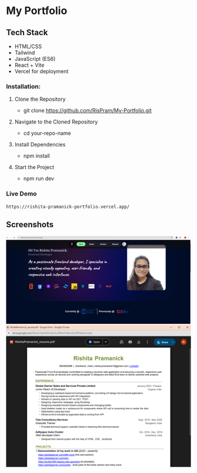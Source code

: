 # My Portfolio

## Tech Stack

- HTML/CSS
- Tailwind
- JavaScript (ES6)
- React + Vite
- Vercel for deployment

### Installation:

1. Clone the Repository

   - git clone https://github.com/RisPram/My-Portfolio.git

2. Navigate to the Cloned Repository

   - cd your-repo-name

3. Install Dependencies

   - npm install

4. Start the Project
   - npm run dev

### Live Demo

    https://rishita-pramanick-portfolio.vercel.app/

## Screenshots

![About Page Screenshot](https://github.com/RisPram/My-Portfolio/blob/main/src/Common/Assets/images/AboutMe/projectimageA.png)
![Resume Page Screenshot](https://github.com/RisPram/My-Portfolio/blob/main/src/Common/Assets/images/AboutMe/projectimageB.png)

